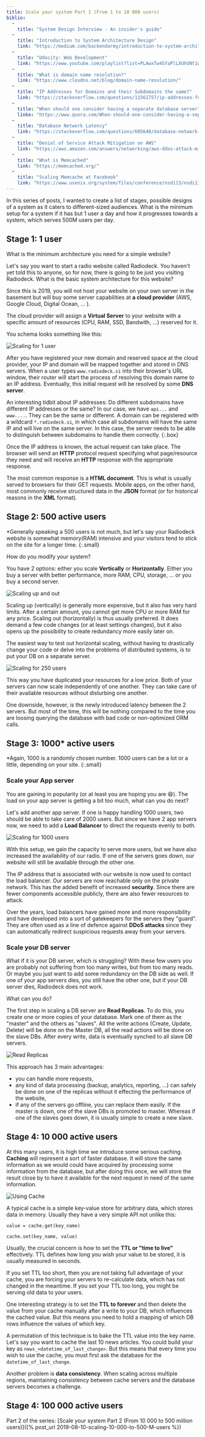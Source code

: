```yaml
---
title: Scale your system Part 1 (From 1 to 10 000 users)
biblio:
  - 
    title: "System Design Interview - An insider's guide"
  - 
    title: "Introduction to System Architecture Design"
    link: "https://medium.com/backendarmy/introduction-to-system-architecture-design-fcd4f327b6c9"
  - 
    title: "Udacity: Web Development"
    link: "https://www.youtube.com/playlist?list=PLAwxTw4SYaPlLXUhUNt1wINWrrH9axjcI"
  - 
    title: "What is domain name resolution?"
    link: "https://www.cloudns.net/blog/domain-name-resolution/"
  -
    title: "IP Addresses for Domains and their Subdomains the same?"
    link: "https://stackoverflow.com/questions/11561757/ip-addresses-for-domains-and-their-subdomains-the-same"
  - 
    title: "When should one consider having a separate database server?"
    linke: "https://www.quora.com/When-should-one-consider-having-a-separate-database-server"
  - 
    title: "Database Network Latency"
    link: "https://stackoverflow.com/questions/605648/database-network-latency"
  -  
    title: "Denial of Service Attack Mitigation on AWS"
    link: "https://aws.amazon.com/answers/networking/aws-ddos-attack-mitigation/"
  - 
    title: "What is Memcached"
    link: "https://memcached.org/"
  -
    title: "Scaling Memcache at Facebook"
    link: "https://www.usenix.org/system/files/conference/nsdi13/nsdi13-final170_update.pdf"
---
```


In this series of posts, I wanted to create a list of stages, possible designs of a system as it caters to different-sized audiences. What is the minimum setup for a system if it has but 1 user a day and how it progresses towards a system, which serves 500M users per day.

## Stage 1: 1 user

What is the minimum architecture you need for a simple website? 

Let's say you want to start a radio website called Radiodeck. You haven't yet told this to anyone, so for now, there is going to be just you visiting Radiodeck. What is the basic system architecture for this website?

Since this is 2019, you will not host your website on your own server in the basement but will buy some server capabilities at **a cloud provider** (AWS, Google Cloud, Digital Ocean, ... ).

The cloud provider will assign a **Virtual Server** to your website with a specific amount of resources (CPU, RAM, SSD, Bandwith, ...) reserved for it.

You schema looks something like this:

![Scaling for 1 user](/assets/scaling-for-1-user.jpg)

After you have registered your new domain and reserved space at the cloud provider, your IP and domain will be mapped together and stored in DNS servers. When a user types `www.radiodeck.si` into their browser's URL window, their router will start the process of resolving this domain name to an IP address. Eventually, this initial request will be resolved by some **DNS server**.

An interesting tidbit about IP addresses: Do different subdomains have different IP addresses or the same? In our case, we have `api...` and `www....`. They can be the same or different. A domain can be registered with a wildcard `*.radiodeck.si`, in which case all subdomains will have the same IP and will live on the same server. In this case, the server needs to be able to distinguish between subdomains to handle them correctly.
{:.box}

Once the IP address is known, the actual request can take place. The browser will send an **HTTP** protocol request specifying what page/resource they need and will receive an **HTTP** response with the appropriate response. 

The most common response is a **HTML document**. This is what is usually served to browsers for their GET requests. Mobile apps, on the other hand, most commonly receive structured data in the **JSON** format (or for historical reasons in the **XML** format).

## Stage 2: 500 active users

\*Generally speaking a 500 users is not much, but let's say your Radiodeck website is somewhat memory(RAM) intensive and your visitors tend to stick on the site for a longer time.
{:.small}

How do you modify your system?

You have 2 options: either you scale **Vertically** or **Horizontally**. Either you buy a server with better performance, more RAM, CPU, storage, ... or you buy a second server.

![Scaling up and out](/assets/scaling-up-and-out.jpg)

Scaling up (vertically) is generally more expensive, but it also has very hard limits. After a certain amount, you cannot get more CPU or more RAM for any price. Scaling out (horizontally) is thus usually preferred. It does demand a few code changes (or at least settings changes), but it also opens up the possibility to create redundancy more easily later on.

The easiest way to test out horizontal scaling, without having to drastically change your code or delve into the problems of distributed systems, is to put your DB on a separate server. 

![Scaling for 250 users](/assets/scaling-for-stage-2-B.jpg)

This way you have duplicated your resources for a low price. Both of your servers can now scale independently of one another. They can take care of their available resources without disturbing one another.

One downside, however, is the newly introduced latency between the 2 servers. But most of the time, this will be nothing compared to the time you are loosing querying the database with bad code or non-optimized ORM calls.

## Stage 3: 1000\* active users

\*Again, 1000 is a randomly chosen number. 1000 users can be a lot or a little, depending on your site.
{:.small}

### Scale your App server

You are gaining in popularity (or at least you are hoping you are :smile:). The load on your app server is getting a bit too much, what can you do next?

Let's add another app server. If one is happy handling 1000 users, two should be able to take care of 2000 users. But since we have 2 app servers now, we need to add a **Load Balancer** to direct the requests evenly to both.

![Scaling for 1000 users](/assets/scaling-for-stage-3.jpg)

With this setup, we gain the capacity to serve more users, but we have also increased the availability of our radio. If one of the servers goes down, our website will still be available through the other one. 

The IP address that is associated with our website is now used to contact the load balancer. Our servers are now reachable only on the private network. This has the added benefit of increased **security**. Since there are fewer components accessible publicly, there are also fewer resources to attack.

Over the years, load balancers have gained more and more responsibility and have developed into a sort of gatekeepers for the servers they "guard". They are often used as a line of defence against **DDoS attacks** since they can automatically redirect suspicious requests away from your servers. 

### Scale your DB server

What if it is your DB server, which is struggling? With these few users you are probably not suffering from too many writes, but from too many reads. Or maybe you just want to add some redundancy on the DB side as well. If one of your app servers dies, you still have the other one, but if your DB server dies, Radiodeck does not work. 

What can you do?

The first step in scaling a DB server are **Read Replicas**. To do this, you create one or more copies of your database. Mark one of them as the "master" and the others as "slaves". All the write actions (Create, Update, Delete) will be done on the Master DB, all the read actions will be done on the slave DBs. After every write, data is eventually synched to all slave DB servers.

![Read Replicas](/assets/scaling-read-replicas.jpg)

This approach has 3 main advantages:
- you can handle more requests,
- any kind of data processing (backup, analytics, reporting, ...) can safely be done on one of the replicas without it effecting the performance of the website,
- if any of the servers go offline, you can replace them easily. If the master is down, one of the slave DBs is promoted to master. Whereas if one of the slaves goes down, it is usually simple to create a new slave.


## Stage 4: 10 000 active users

At this many users, it is high time we introduce some serious caching. **Caching** will represent a sort of faster database. It will store the same information as we would could have acquired by processing some information from the database, but after doing this once, we will store the result close by to have it available for the next request in need of the same information.

![Using Cache](/assets/scaling-redis.jpg)

A typical cache is a simple key-value store for arbitrary data, which stores data in memory. Usually they have a very simple API not unlike this:

```
value = cache.get(key_name)

cache.set(key_name, value)
```

Usually, the crucial concern is how to set the **TTL or "time to live"** effectively. TTL defines how long you wish your value to be stored, it is usually measured in seconds. 

If you set TTL too short, then you are not taking full advantage of your cache, you are forcing your servers to re-calculate data, which has not changed in the meantime. If you set your TTL too long, you might be serving old data to your users. 

One interesting strategy is to set the **TTL to forever** and then delete the value from your cache manually after a write to your DB, which influences the cached value. But this means you need to hold a mapping of which DB rows influence the values of which key.

A permutation of this technique is to bake the TTL value into the key name. Let's say you want to cache the last 10 news articles. You could build your key as `news_<datetime_of_last_change>`. But this means that every time you wish to use the cache, you must first ask the database for the `datetime_of_last_change`. 

Another problem is **data consistency**. When scaling across multiple regions, maintaining consistency between cache servers and the database servers becomes a challenge.

## Stage 4: 100 000 active users

Part 2 of the series: [Scale your system Part 2 (From 10 000 to 500 million users)]({% post_url 2019-08-10-scaling-10-000-to-500-M-users %})

